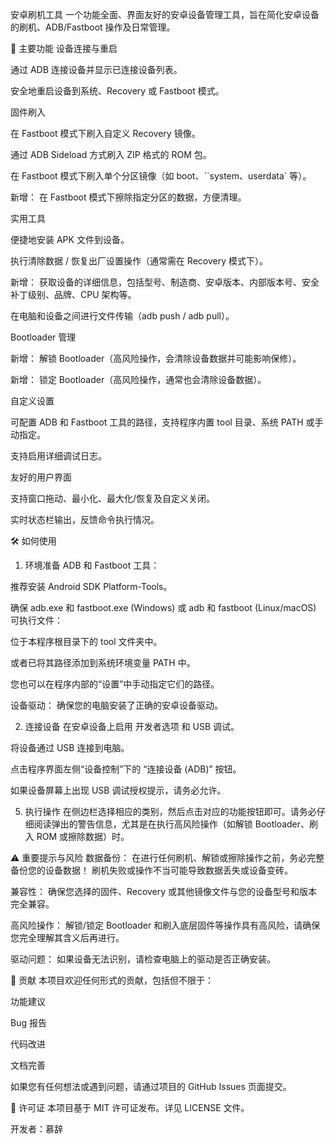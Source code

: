 安卓刷机工具
一个功能全面、界面友好的安卓设备管理工具，旨在简化安卓设备的刷机、ADB/Fastboot 操作及日常管理。

🚀 主要功能
设备连接与重启

通过 ADB 连接设备并显示已连接设备列表。

安全地重启设备到系统、Recovery 或 Fastboot 模式。

固件刷入

在 Fastboot 模式下刷入自定义 Recovery 镜像。

通过 ADB Sideload 方式刷入 ZIP 格式的 ROM 包。

在 Fastboot 模式下刷入单个分区镜像（如 boot、``system、userdata` 等）。

新增： 在 Fastboot 模式下擦除指定分区的数据，方便清理。

实用工具

便捷地安装 APK 文件到设备。

执行清除数据 / 恢复出厂设置操作（通常需在 Recovery 模式下）。

新增： 获取设备的详细信息，包括型号、制造商、安卓版本、内部版本号、安全补丁级别、品牌、CPU 架构等。

在电脑和设备之间进行文件传输（adb push / adb pull）。

Bootloader 管理

新增： 解锁 Bootloader（高风险操作，会清除设备数据并可能影响保修）。

新增： 锁定 Bootloader（高风险操作，通常也会清除设备数据）。

自定义设置

可配置 ADB 和 Fastboot 工具的路径，支持程序内置 tool 目录、系统 PATH 或手动指定。

支持启用详细调试日志。

友好的用户界面

支持窗口拖动、最小化、最大化/恢复及自定义关闭。

实时状态栏输出，反馈命令执行情况。

🛠️ 如何使用
1. 环境准备
ADB 和 Fastboot 工具：

推荐安装 Android SDK Platform-Tools。

确保 adb.exe 和 fastboot.exe (Windows) 或 adb 和 fastboot (Linux/macOS) 可执行文件：

位于本程序根目录下的 tool 文件夹中。

或者已将其路径添加到系统环境变量 PATH 中。

您也可以在程序内部的“设置”中手动指定它们的路径。

设备驱动： 确保您的电脑安装了正确的安卓设备驱动。

2. 连接设备
在安卓设备上启用 开发者选项 和 USB 调试。

将设备通过 USB 连接到电脑。

点击程序界面左侧“设备控制”下的 “连接设备 (ADB)” 按钮。

如果设备屏幕上出现 USB 调试授权提示，请务必允许。

5. 执行操作
在侧边栏选择相应的类别，然后点击对应的功能按钮即可。请务必仔细阅读弹出的警告信息，尤其是在执行高风险操作（如解锁 Bootloader、刷入 ROM 或擦除数据）时。

⚠️ 重要提示与风险
数据备份： 在进行任何刷机、解锁或擦除操作之前，务必完整备份您的设备数据！ 刷机失败或操作不当可能导致数据丢失或设备变砖。

兼容性： 确保您选择的固件、Recovery 或其他镜像文件与您的设备型号和版本完全兼容。

高风险操作： 解锁/锁定 Bootloader 和刷入底层固件等操作具有高风险，请确保您完全理解其含义后再进行。

驱动问题： 如果设备无法识别，请检查电脑上的驱动是否正确安装。

🤝 贡献
本项目欢迎任何形式的贡献，包括但不限于：

功能建议

Bug 报告

代码改进

文档完善

如果您有任何想法或遇到问题，请通过项目的 GitHub Issues 页面提交。

📜 许可证
本项目基于 MIT 许可证发布。详见 LICENSE 文件。

开发者：慕辞
